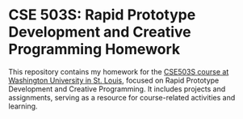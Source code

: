 # CSE 503S: Rapid Prototype Development and Creative Programming Homework

This repository contains my homework for the [CSE503S course at Washington University in St. Louis](https://classes.engineering.wustl.edu/cse330/index.php?title=CSE_330_Online_Textbook_-_Table_of_Contents), focused on Rapid Prototype Development and Creative Programming. It includes projects and assignments, serving as a resource for course-related activities and learning.

